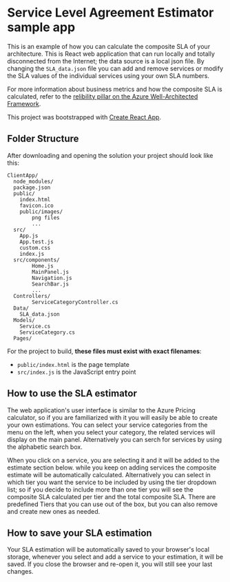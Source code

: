 # Service Level Agreement Estimator sample app

This is an example of how you can calculate the composite SLA of your architecture. This is React web application that can run locally and totally disconnected from the Internet; the data source is a local json file. By changing the `SLA_data.json` file you can add and remove services or modify the SLA values of the individual services using your own SLA numbers.

For more information about business metrics and how the composite SLA is calculated, refer to the [relibility pillar on the Azure Well-Architected Framework](https://docs.microsoft.com/azure/architecture/framework/resiliency/business-metrics#understand-service-level-agreements).

This project was bootstrapped with [Create React App](https://github.com/facebookincubator/create-react-app).

## Folder Structure

After downloading and opening the solution your project should look like this:

```
ClientApp/
  node_modules/
  package.json
  public/
    index.html
    favicon.ico
    public/images/
        png files
        ...
  src/
    App.js
    App.test.js
    custom.css
    index.js
  src/components/
        Home.js
        MainPanel.js
        Navigation.js
        SearchBar.js
        ...
  Controllers/
        ServiceCategoryController.cs
  Data/
    SLA_data.json
  Models/
    Service.cs
    ServiceCategory.cs
  Pages/
```

For the project to build, **these files must exist with exact filenames**:

* `public/index.html` is the page template
* `src/index.js` is the JavaScript entry point
 

 ## How to use the SLA estimator
 

 The web application's user interface is similar to the Azure Pricing calculator, so if you are familiarized with it you will easily be able to create your own estimations. You can select your service categories from the menu on the left, when you select your category, the related services will display on the main panel. Alternatively you can serch for services by using the alphabetic search box.

 When you click on a service, you are selecting it and it will be added to the estimate section below. while you keep on adding services the composite estimate will be automatically calculated. Alternatively you can select in which tier you want the service to be included by using the tier dropdown list; so if you decide to include more than one tier you will see the composite SLA calculated per tier and the total composite SLA. There are predefined Tiers that you can use out of the box, but you can also remove and create new ones as needed.

 ## How to save your SLA estimation

 Your SLA estimation will be automatically saved to your browser's local storage, whenever you select and add a service to your estimation, it will be saved. If you close the browser and re-open it, you will still see your last changes.
 